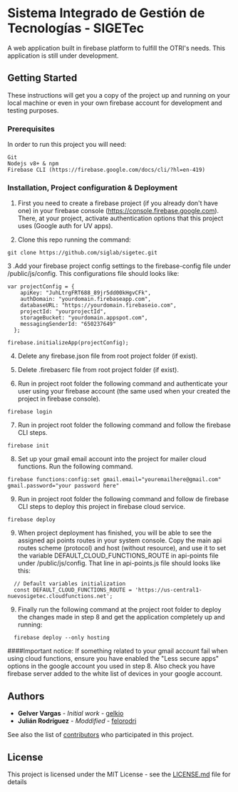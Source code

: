 # Sistema Integrado de Gestión de Tecnologías - SIGETec

A web application built in firebase platform to fulfill the OTRI's needs.
This application is still under development.

## Getting Started

These instructions will get you a copy of the project up and running on your local machine or even in your own firebase account for development and testing purposes. 

### Prerequisites 

In order to run this project you will need:

```
Git
Nodejs v8+ & npm
Firebase CLI (https://firebase.google.com/docs/cli/?hl=en-419)
```

### Installation, Project configuration & Deployment

1. First you need to create a firebase project (if you already don't have one) in your firebase console (https://console.firebase.google.com). There, at your project, activate authentication options that this project uses (Google auth for UV apps).

2. Clone this repo running the command:

```
git clone https://github.com/siglab/sigetec.git
```

3 .Add your firebase project config settings to the firebase-config file under /public/js/config. This configurations file should looks like:

```
var projectConfig = {
    apiKey: "JuhLtrgFRT688_89jr5dd00kHgvCFk",
    authDomain: "yourdomain.firebaseapp.com",
    databaseURL: "https://yourdomain.firebaseio.com",
    projectId: "yourprojectId",
    storageBucket: "yourdomain.appspot.com",
    messagingSenderId: "650237649"
  };

firebase.initializeApp(projectConfig);
```

4. Delete any firebase.json file from root project folder (if exist).

5. Delete .firebaserc file from root project folder (if exist).

6. Run in project root folder the following command and authenticate your user using your firebase account (the same used when your created the project in firebase console).

```
firebase login
```

7. Run in project root folder the following command and follow the firebase CLI steps.

```
firebase init
```

8. Set up your gmail email account into the project for mailer cloud functions. Run the following command.

```
firebase functions:config:set gmail.email="youremailhere@gmail.com" gmail.password="your password here"
```

9. Run in project root folder the following command and follow de firebase CLI steps to deploy this project in firebase cloud service.

```
firebase deploy
```

9. When project deployment has finished, you will be able to see the assigned api points routes in your system console. Copy the main api routes scheme (protocol) and host (without resource), and use it to set the variable DEFAULT_CLOUD_FUNCTIONS_ROUTE in api-points file under /public/js/config. That line in api-points.js file should looks like this:  

```
  // Default variables initialization
  const DEFAULT_CLOUD_FUNCTIONS_ROUTE = 'https://us-central1-nuevosigetec.cloudfunctions.net';
```

9. Finally run the following command at the project root folder to deploy the changes made in step 8 and get the application completely up and running:  

```
  firebase deploy --only hosting
```

####Important notice: If something related to your gmail account fail when using cloud functions, ensure you have enabled the "Less secure apps" options in the google account you used in step 8. Also check you have firebase server added to the white list of devices in your google account.

## Authors

* **Gelver Vargas**    - *Initial work* - [gelkio](https://github.com/gelkio)
* **Julián Rodríguez** - *Moddified*    - [felorodri](https://github.com/felorodri)

See also the list of [contributors](https://github.com/siglab/sigetec/graphs/contributors) who participated in this project.

## License

This project is licensed under the MIT License - see the [LICENSE.md](LICENSE.md) file for details